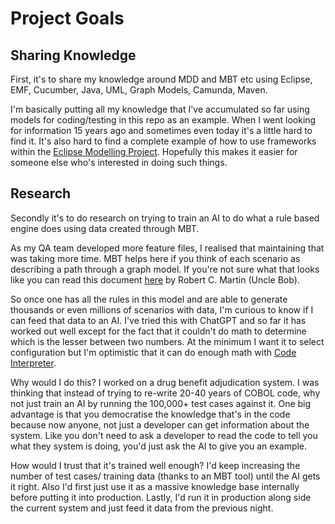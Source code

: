 # Project Goals

## Sharing Knowledge

First, it's to share my knowledge around MDD and MBT etc using Eclipse, EMF, Cucumber, Java, UML, Graph Models, Camunda, Maven.

I'm basically putting all my knowledge that I've accumulated so far using models for coding/testing in this repo as an example.
When I went looking for information 15 years ago and sometimes even today it's a little hard to find it.
It's also hard to find a complete example of how to use frameworks within the [Eclipse Modelling Project](https://projects.eclipse.org/projects/modeling). 
Hopefully this makes it easier for someone else who's interested in doing such things.

## Research

Secondly it's to do research on trying to train an AI to do what a rule based engine does using data created through MBT.

As my QA team developed more feature files, I realised that maintaining that was taking more time. 
MBT helps here if you think of each scenario as describing a path through a graph model.
If you're not sure what that looks like you can read this document [here](https://blog.cleancoder.com/uncle-bob/2018/06/06/PickledState.html) by Robert C. Martin (Uncle Bob).

So once one has all the rules in this model and are able to generate thousands or even millions of scenarios with data, I'm curious to know if I can feed that data to an AI.
I've tried this with ChatGPT and so far it has worked out well except for the fact that it couldn't do math to determine which is the lesser between two numbers.
At the minimum I want it to select configuration but I'm optimistic that it can do enough math with [Code Interpreter](https://platform.openai.com/docs/assistants/tools).

Why would I do this? I worked on a drug benefit adjudication system.
I was thinking that instead of trying to re-write 20-40 years of COBOL code, why not just train an AI by running the 100,000+ test cases against it.
One big advantage is that you democratise the knowledge that's in the code because now anyone, not just a developer can get information about the system.
Like you don't need to ask a developer to read the code to tell you what they system is doing, you'd just ask the AI to give you an example.

How would I trust that it's trained well enough? 
I'd keep increasing the number of test cases/ training data (thanks to an MBT tool) until the AI gets it right. 
Also I'd first just use it as a massive knowledge base internally before putting it into production.
Lastly, I'd run it in production along side the current system and just feed it data from the previous night.
